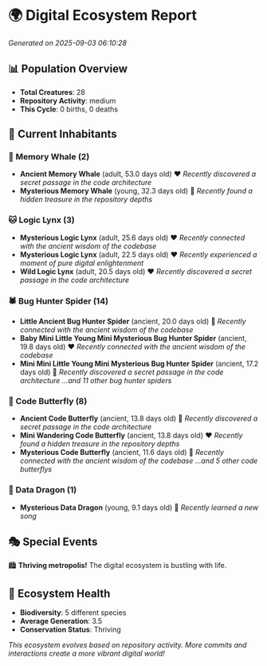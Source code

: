 # 🌍 Digital Ecosystem Report
*Generated on 2025-09-03 06:10:28*

## 📊 Population Overview
- **Total Creatures**: 28
- **Repository Activity**: medium
- **This Cycle**: 0 births, 0 deaths

## 👥 Current Inhabitants

### 🐋 Memory Whale (2)
- **Ancient Memory Whale** (adult, 53.0 days old) ❤️
  *Recently discovered a secret passage in the code architecture*
- **Mysterious Memory Whale** (young, 32.3 days old) 💛
  *Recently found a hidden treasure in the repository depths*

### 🐱 Logic Lynx (3)
- **Mysterious Logic Lynx** (adult, 25.6 days old) ❤️
  *Recently connected with the ancient wisdom of the codebase*
- **Mysterious Logic Lynx** (adult, 22.5 days old) ❤️
  *Recently experienced a moment of pure digital enlightenment*
- **Wild Logic Lynx** (adult, 20.5 days old) ❤️
  *Recently discovered a secret passage in the code architecture*

### 🕷️ Bug Hunter Spider (14)
- **Little Ancient Bug Hunter Spider** (ancient, 20.0 days old) 💛
  *Recently connected with the ancient wisdom of the codebase*
- **Baby Mini Little Young Mini Mysterious Bug Hunter Spider** (ancient, 19.8 days old) ❤️
  *Recently connected with the ancient wisdom of the codebase*
- **Mini Mini Little Young Mini Mysterious Bug Hunter Spider** (ancient, 17.2 days old) 💚
  *Recently discovered a secret passage in the code architecture*
  *...and 11 other bug hunter spiders*

### 🦋 Code Butterfly (8)
- **Ancient Code Butterfly** (ancient, 13.8 days old) 💛
  *Recently discovered a secret passage in the code architecture*
- **Mini Wandering Code Butterfly** (ancient, 13.8 days old) ❤️
  *Recently found a hidden treasure in the repository depths*
- **Mysterious Code Butterfly** (ancient, 11.6 days old) 💛
  *Recently connected with the ancient wisdom of the codebase*
  *...and 5 other code butterflys*

### 🐉 Data Dragon (1)
- **Mysterious Data Dragon** (young, 9.1 days old) 💛
  *Recently learned a new song*

## 🎭 Special Events

🏙️ **Thriving metropolis!** The digital ecosystem is bustling with life.

## 🔬 Ecosystem Health
- **Biodiversity**: 5 different species
- **Average Generation**: 3.5
- **Conservation Status**: Thriving

*This ecosystem evolves based on repository activity. More commits and interactions create a more vibrant digital world!*
